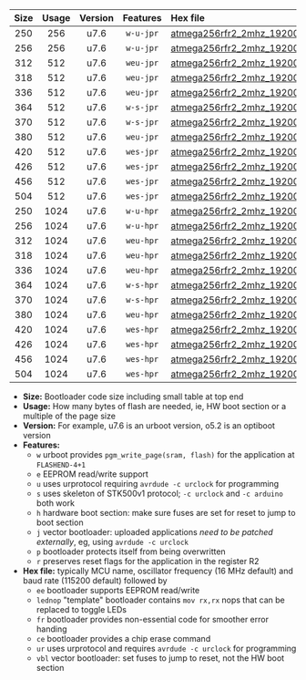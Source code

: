 |Size|Usage|Version|Features|Hex file|
|:-:|:-:|:-:|:-:|:--|
|250|256|u7.6|`w-u-jpr`|[atmega256rfr2_2mhz_19200bps_ur_vbl.hex](https://raw.githubusercontent.com/stefanrueger/urboot/main/bootloaders/atmega256rfr2/fcpu_2mhz/19200_bps/atmega256rfr2_2mhz_19200bps_ur_vbl.hex)|
|256|256|u7.6|`w-u-jpr`|[atmega256rfr2_2mhz_19200bps_lednop_ur_vbl.hex](https://raw.githubusercontent.com/stefanrueger/urboot/main/bootloaders/atmega256rfr2/fcpu_2mhz/19200_bps/atmega256rfr2_2mhz_19200bps_lednop_ur_vbl.hex)|
|312|512|u7.6|`weu-jpr`|[atmega256rfr2_2mhz_19200bps_ee_ur_vbl.hex](https://raw.githubusercontent.com/stefanrueger/urboot/main/bootloaders/atmega256rfr2/fcpu_2mhz/19200_bps/atmega256rfr2_2mhz_19200bps_ee_ur_vbl.hex)|
|318|512|u7.6|`weu-jpr`|[atmega256rfr2_2mhz_19200bps_ee_lednop_ur_vbl.hex](https://raw.githubusercontent.com/stefanrueger/urboot/main/bootloaders/atmega256rfr2/fcpu_2mhz/19200_bps/atmega256rfr2_2mhz_19200bps_ee_lednop_ur_vbl.hex)|
|336|512|u7.6|`weu-jpr`|[atmega256rfr2_2mhz_19200bps_ee_lednop_fr_ur_vbl.hex](https://raw.githubusercontent.com/stefanrueger/urboot/main/bootloaders/atmega256rfr2/fcpu_2mhz/19200_bps/atmega256rfr2_2mhz_19200bps_ee_lednop_fr_ur_vbl.hex)|
|364|512|u7.6|`w-s-jpr`|[atmega256rfr2_2mhz_19200bps_vbl.hex](https://raw.githubusercontent.com/stefanrueger/urboot/main/bootloaders/atmega256rfr2/fcpu_2mhz/19200_bps/atmega256rfr2_2mhz_19200bps_vbl.hex)|
|370|512|u7.6|`w-s-jpr`|[atmega256rfr2_2mhz_19200bps_lednop_vbl.hex](https://raw.githubusercontent.com/stefanrueger/urboot/main/bootloaders/atmega256rfr2/fcpu_2mhz/19200_bps/atmega256rfr2_2mhz_19200bps_lednop_vbl.hex)|
|380|512|u7.6|`weu-jpr`|[atmega256rfr2_2mhz_19200bps_ee_lednop_fr_ce_ur_vbl.hex](https://raw.githubusercontent.com/stefanrueger/urboot/main/bootloaders/atmega256rfr2/fcpu_2mhz/19200_bps/atmega256rfr2_2mhz_19200bps_ee_lednop_fr_ce_ur_vbl.hex)|
|420|512|u7.6|`wes-jpr`|[atmega256rfr2_2mhz_19200bps_ee_vbl.hex](https://raw.githubusercontent.com/stefanrueger/urboot/main/bootloaders/atmega256rfr2/fcpu_2mhz/19200_bps/atmega256rfr2_2mhz_19200bps_ee_vbl.hex)|
|426|512|u7.6|`wes-jpr`|[atmega256rfr2_2mhz_19200bps_ee_lednop_vbl.hex](https://raw.githubusercontent.com/stefanrueger/urboot/main/bootloaders/atmega256rfr2/fcpu_2mhz/19200_bps/atmega256rfr2_2mhz_19200bps_ee_lednop_vbl.hex)|
|456|512|u7.6|`wes-jpr`|[atmega256rfr2_2mhz_19200bps_ee_lednop_fr_vbl.hex](https://raw.githubusercontent.com/stefanrueger/urboot/main/bootloaders/atmega256rfr2/fcpu_2mhz/19200_bps/atmega256rfr2_2mhz_19200bps_ee_lednop_fr_vbl.hex)|
|504|512|u7.6|`wes-jpr`|[atmega256rfr2_2mhz_19200bps_ee_lednop_fr_ce_vbl.hex](https://raw.githubusercontent.com/stefanrueger/urboot/main/bootloaders/atmega256rfr2/fcpu_2mhz/19200_bps/atmega256rfr2_2mhz_19200bps_ee_lednop_fr_ce_vbl.hex)|
|250|1024|u7.6|`w-u-hpr`|[atmega256rfr2_2mhz_19200bps_ur.hex](https://raw.githubusercontent.com/stefanrueger/urboot/main/bootloaders/atmega256rfr2/fcpu_2mhz/19200_bps/atmega256rfr2_2mhz_19200bps_ur.hex)|
|256|1024|u7.6|`w-u-hpr`|[atmega256rfr2_2mhz_19200bps_lednop_ur.hex](https://raw.githubusercontent.com/stefanrueger/urboot/main/bootloaders/atmega256rfr2/fcpu_2mhz/19200_bps/atmega256rfr2_2mhz_19200bps_lednop_ur.hex)|
|312|1024|u7.6|`weu-hpr`|[atmega256rfr2_2mhz_19200bps_ee_ur.hex](https://raw.githubusercontent.com/stefanrueger/urboot/main/bootloaders/atmega256rfr2/fcpu_2mhz/19200_bps/atmega256rfr2_2mhz_19200bps_ee_ur.hex)|
|318|1024|u7.6|`weu-hpr`|[atmega256rfr2_2mhz_19200bps_ee_lednop_ur.hex](https://raw.githubusercontent.com/stefanrueger/urboot/main/bootloaders/atmega256rfr2/fcpu_2mhz/19200_bps/atmega256rfr2_2mhz_19200bps_ee_lednop_ur.hex)|
|336|1024|u7.6|`weu-hpr`|[atmega256rfr2_2mhz_19200bps_ee_lednop_fr_ur.hex](https://raw.githubusercontent.com/stefanrueger/urboot/main/bootloaders/atmega256rfr2/fcpu_2mhz/19200_bps/atmega256rfr2_2mhz_19200bps_ee_lednop_fr_ur.hex)|
|364|1024|u7.6|`w-s-hpr`|[atmega256rfr2_2mhz_19200bps.hex](https://raw.githubusercontent.com/stefanrueger/urboot/main/bootloaders/atmega256rfr2/fcpu_2mhz/19200_bps/atmega256rfr2_2mhz_19200bps.hex)|
|370|1024|u7.6|`w-s-hpr`|[atmega256rfr2_2mhz_19200bps_lednop.hex](https://raw.githubusercontent.com/stefanrueger/urboot/main/bootloaders/atmega256rfr2/fcpu_2mhz/19200_bps/atmega256rfr2_2mhz_19200bps_lednop.hex)|
|380|1024|u7.6|`weu-hpr`|[atmega256rfr2_2mhz_19200bps_ee_lednop_fr_ce_ur.hex](https://raw.githubusercontent.com/stefanrueger/urboot/main/bootloaders/atmega256rfr2/fcpu_2mhz/19200_bps/atmega256rfr2_2mhz_19200bps_ee_lednop_fr_ce_ur.hex)|
|420|1024|u7.6|`wes-hpr`|[atmega256rfr2_2mhz_19200bps_ee.hex](https://raw.githubusercontent.com/stefanrueger/urboot/main/bootloaders/atmega256rfr2/fcpu_2mhz/19200_bps/atmega256rfr2_2mhz_19200bps_ee.hex)|
|426|1024|u7.6|`wes-hpr`|[atmega256rfr2_2mhz_19200bps_ee_lednop.hex](https://raw.githubusercontent.com/stefanrueger/urboot/main/bootloaders/atmega256rfr2/fcpu_2mhz/19200_bps/atmega256rfr2_2mhz_19200bps_ee_lednop.hex)|
|456|1024|u7.6|`wes-hpr`|[atmega256rfr2_2mhz_19200bps_ee_lednop_fr.hex](https://raw.githubusercontent.com/stefanrueger/urboot/main/bootloaders/atmega256rfr2/fcpu_2mhz/19200_bps/atmega256rfr2_2mhz_19200bps_ee_lednop_fr.hex)|
|504|1024|u7.6|`wes-hpr`|[atmega256rfr2_2mhz_19200bps_ee_lednop_fr_ce.hex](https://raw.githubusercontent.com/stefanrueger/urboot/main/bootloaders/atmega256rfr2/fcpu_2mhz/19200_bps/atmega256rfr2_2mhz_19200bps_ee_lednop_fr_ce.hex)|

- **Size:** Bootloader code size including small table at top end
- **Usage:** How many bytes of flash are needed, ie, HW boot section or a multiple of the page size
- **Version:** For example, u7.6 is an urboot version, o5.2 is an optiboot version
- **Features:**
  + `w` urboot provides `pgm_write_page(sram, flash)` for the application at `FLASHEND-4+1`
  + `e` EEPROM read/write support
  + `u` uses urprotocol requiring `avrdude -c urclock` for programming
  + `s` uses skeleton of STK500v1 protocol; `-c urclock` and `-c arduino` both work
  + `h` hardware boot section: make sure fuses are set for reset to jump to boot section
  + `j` vector bootloader: uploaded applications *need to be patched externally*, eg, using `avrdude -c urclock`
  + `p` bootloader protects itself from being overwritten
  + `r` preserves reset flags for the application in the register R2
- **Hex file:** typically MCU name, oscillator frequency (16 MHz default) and baud rate (115200 default) followed by
  + `ee` bootloader supports EEPROM read/write
  + `lednop` "template" bootloader contains `mov rx,rx` nops that can be replaced to toggle LEDs
  + `fr` bootloader provides non-essential code for smoother error handing
  + `ce` bootloader provides a chip erase command
  + `ur` uses urprotocol and requires `avrdude -c urclock` for programming
  + `vbl` vector bootloader: set fuses to jump to reset, not the HW boot section
